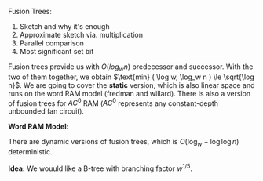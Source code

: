 Fusion Trees:

1. Sketch and why it's enough
2. Approximate sketch via. multiplication
3. Parallel comparison
4. Most significant set bit 

Fusion trees provide us with $O(log_w n)$ predecessor and successor. With the two of them together, we obtain $\text{min} ( \log w, \log_w n ) \le \sqrt{\log n}$. We are going to cover the **static** version, which is also linear space and runs on the word RAM model (fredman and willard). There is also a version of fusion trees for $AC^0$ RAM ($AC^0$ represents any constant-depth unbounded fan circuit). 

**Word RAM Model:** 

There are dynamic versions of fusion trees, which is $O(\log_w + \log \log n)$ deterministic. 

**Idea:** We wouuld like a B-tree with branching factor $w^{1/5}$. 
